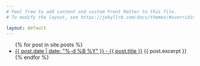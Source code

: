 ```yaml
---
# Feel free to add content and custom Front Matter to this file.
# To modify the layout, see https://jekyllrb.com/docs/themes/#overriding-theme-defaults

layout: default
---
```


<ul>
  {% for post in site.posts %}
    <li>
       <a href="/pandorytool{{ post.url }}">{{ post.date | date: "%-d %B %Y" }}  -  {{ post.title }}</a>
      {{ post.excerpt }}
    </li>
  {% endfor %}
</ul>

